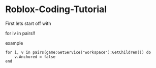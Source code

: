 # Roblox-Coding-Tutorial
First lets start off with

for iv in pairs!!

example
```
for i, v in pairs(game:GetService("workspace"):GetChildren()) do
    v.Anchored = false
end
```
